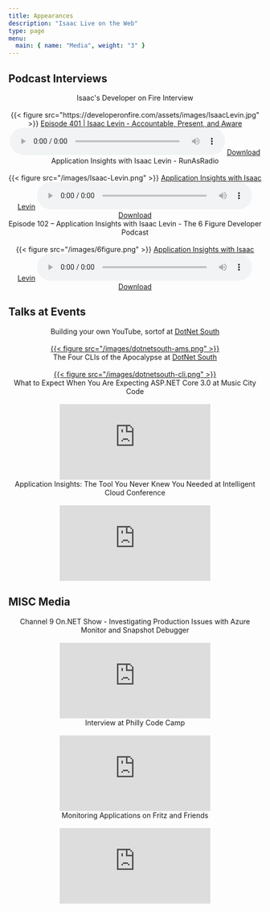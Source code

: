 ```yaml
---
title: Appearances
description: "Isaac Live on the Web"
type: page
menu:
  main: { name: "Media", weight: "3" }
---
```


## Podcast Interviews

<section class="flex-ns flex-wrap justify-around mt5">
   <div class="relative w-100 w-30-l mb4 bg-white">
    <center>
        <div class="mb3 pa4 mid-gray overflow-hidden">
            <div class="f3">
                Isaac's Developer on Fire Interview
            </div>
            <br />
            <div class="nested-links f5 lh-copy nested-copy-line-height">
                {{< figure src="https://developeronfire.com/assets/images/IsaacLevin.jpg" >}}
                <a href="https://developeronfire.com/podcast/episode-401-isaac-levin-accountable-present-and-aware">Episode 401 | Isaac Levin - Accountable, Present, and Aware</a>
                <audio style="width: 85%" src="https://traffic.libsyn.com/developeronfire/DeveloperOnFire-401-IsaacLevin.mp3" controls="controls"></audio>
                <a href="https://traffic.libsyn.com/developeronfire/DeveloperOnFire-401-IsaacLevin.mp3" target="_blank">Download</a>
            </div>
        </div>
    </center>
    </div>
    <div class="relative w-100 w-30-l mb4 bg-white">
    <center>
        <div class="mb3 pa4 mid-gray overflow-hidden">
            <div class="f3">
                Application Insights with Isaac Levin - RunAsRadio
            </div>
            <br />
            <div class="nested-links f5 lh-copy nested-copy-line-height">
                {{< figure src="/images/Isaac-Levin.png" >}}
                <a href="http://runasradio.com/Shows/Show/626">Application Insights with Isaac Levin</a>
                <audio style="width: 85%" src="http://s3.amazonaws.com/runas/runasradio_0626_appinsights.mp3" controls="controls"></audio>
                <a href="http://s3.amazonaws.com/runas/runasradio_0626_appinsights.mp3" target="_blank">Download</a>
            </div>
        </div>
    </center>
    </div>
   <div class="relative w-100 w-30-l mb4 bg-white">
    <center>
        <div class="mb3 pa4 mid-gray overflow-hidden">
            <div class="f3">
                Episode 102 – Application Insights with Isaac Levin - The 6 Figure Developer Podcast
            </div>
            <br />
            <div class="nested-links f5 lh-copy nested-copy-line-height">
                {{< figure src="/images/6figure.png" >}}
                <a href="https://6figuredev.com/podcast/episode-102-application-insights-with-isaac-levin/">Application Insights with Isaac Levin</a>
                <audio style="width: 85%" src="https://media.blubrry.com/6figuredev/s/content.blubrry.com/6figuredev/6_Figure_Developer-102-Isaac_Levin.mp3" controls="controls"></audio>
                <a href="https://media.blubrry.com/6figuredev/s/content.blubrry.com/6figuredev/6_Figure_Developer-102-Isaac_Levin.mp3" target="_blank">Download</a>
            </div>
        </div>
    </center>
    </div>
</section>

## Talks at Events

<section class="flex-ns flex-wrap justify-around mt5">
 <div class="relative w-100 w-30-l mb4 bg-white">
    <center>
        <div class="mb3 pa4 mid-gray overflow-hidden">
            <div class="f3">
                Building your own YouTube, sortof at <a href="http://dotnetsouth.tech/" target="_blank">DotNet South</a>
            </div>
            <br />
            <div class="nested-links f5 lh-copy nested-copy-line-height">
               <a href="https://www.recallact.com/presentation/azure-media-services-building-your-own-youtube-sort" target="_blank"> {{< figure src="/images/dotnetsouth-ams.png" >}} </a>
            </div>
        </div>
    </center>
    </div>
    <div class="relative w-100 w-30-l mb4 bg-white">
    <center>
        <div class="mb3 pa4 mid-gray overflow-hidden">
            <div class="f3">
                The Four CLIs of the Apocalypse at <a href="http://dotnetsouth.tech/" target="_blank">DotNet South</a>
            </div>
            <br />
            <div class="nested-links f5 lh-copy nested-copy-line-height">
               <a href="https://www.recallact.com/presentation/four-clis-apocalypse" target="_blank"> {{< figure src="/images/dotnetsouth-cli.png" >}} </a>
            </div>
        </div>
    </center>
    </div>
    <div class="relative w-100 w-30-l mb4 bg-white">
    <center>
        <div class="mb3 pa4 mid-gray overflow-hidden">
            <div class="f3">
                What to Expect When You Are Expecting ASP.NET Core 3.0 at Music City Code
            </div>
            <br />
            <div class="nested-links f5 lh-copy nested-copy-line-height">
                <iframe src="https://www.youtube.com/embed/9z-4adcgqS8" frameborder="0" allow="accelerometer; autoplay; encrypted-media; gyroscope; picture-in-picture" allowfullscreen></iframe>
            </div>
        </div>
    </center>
    </div>
    <div class="relative w-100 w-30-l mb4 bg-white">
    <center>
        <div class="mb3 pa4 mid-gray overflow-hidden">
            <div class="f3">
                Application Insights: The Tool You Never Knew You Needed at Intelligent Cloud Conference
            </div>
            <br />
            <div class="nested-links f5 lh-copy nested-copy-line-height">
                <iframe src="https://www.youtube.com/embed/uA0lLzpYYeY" frameborder="0" allow="accelerometer; autoplay; encrypted-media; gyroscope; picture-in-picture" allowfullscreen></iframe>
            </div>
        </div>
    </center>
    </div>
</section>

## MISC Media

<section class="flex-ns flex-wrap justify-around mt5">
    <div class="relative w-100 w-30-l mb4 bg-white">
    <center>
        <div class="mb3 pa4 mid-gray overflow-hidden">
            <div class="f3">
                Channel 9 On.NET Show - Investigating Production Issues with Azure Monitor and Snapshot Debugger
            </div>
            <br />
            <div class="nested-links f5 lh-copy nested-copy-line-height">
                <iframe src="https://www.youtube.com/embed/Ug2ZO5zbYmc" frameborder="0" allow="accelerometer; autoplay; encrypted-media; gyroscope; picture-in-picture" allowfullscreen></iframe>
            </div>
        </div>
    </center>
    </div>
    <div class="relative w-100 w-30-l mb4 bg-white">
    <center>
        <div class="mb3 pa4 mid-gray overflow-hidden">
            <div class="f3">
                Interview at Philly Code Camp
            </div>
            <br />
            <div class="nested-links f5 lh-copy nested-copy-line-height" style="vertical-align: center;">
                <iframe src="https://www.youtube.com/embed/ipUCz1Z6B-8?start=11787" frameborder="0" allow="accelerometer; autoplay; encrypted-media; gyroscope; picture-in-picture" allowfullscreen></iframe>
            </div>
        </div>
    </center>
    </div>
    <div class="relative w-100 w-30-l mb4 bg-white">
    <center>
        <div class="mb3 pa4 mid-gray overflow-hidden">
            <div class="f3">
                Monitoring Applications on Fritz and Friends
            </div>
            <br />
            <div class="nested-links f5 lh-copy nested-copy-line-height">
                <iframe src="https://www.youtube.com/embed/m4LW95T7TQE" frameborder="0" allow="accelerometer; autoplay; encrypted-media; gyroscope; picture-in-picture" allowfullscreen></iframe>
            </div>
        </div>
    </center>
    </div>
</section>
